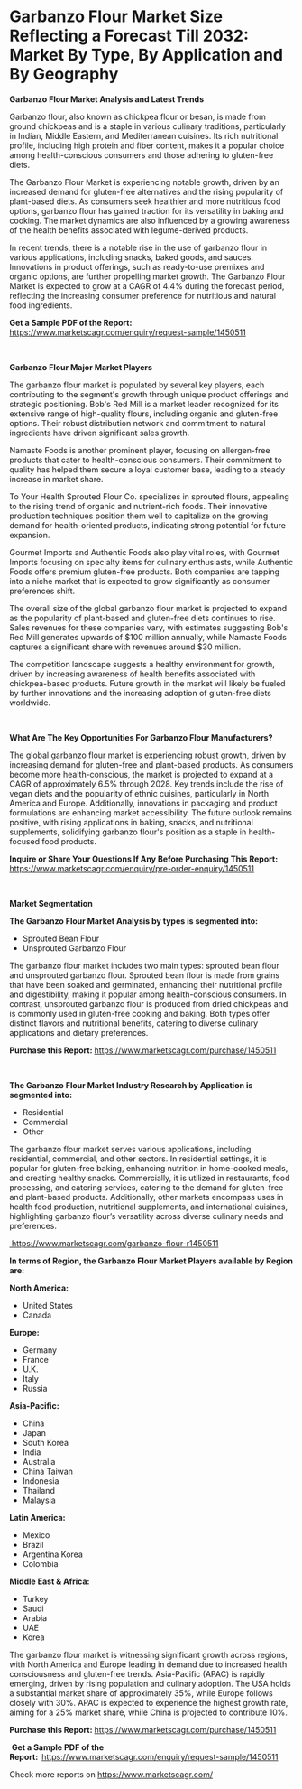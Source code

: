 <p><h1>Garbanzo Flour Market Size Reflecting a Forecast Till 2032: Market By Type, By Application and By Geography</h1></p><p><strong>Garbanzo Flour Market Analysis and Latest Trends</strong></p>
<p><p>Garbanzo flour, also known as chickpea flour or besan, is made from ground chickpeas and is a staple in various culinary traditions, particularly in Indian, Middle Eastern, and Mediterranean cuisines. Its rich nutritional profile, including high protein and fiber content, makes it a popular choice among health-conscious consumers and those adhering to gluten-free diets.</p><p>The Garbanzo Flour Market is experiencing notable growth, driven by an increased demand for gluten-free alternatives and the rising popularity of plant-based diets. As consumers seek healthier and more nutritious food options, garbanzo flour has gained traction for its versatility in baking and cooking. The market dynamics are also influenced by a growing awareness of the health benefits associated with legume-derived products.</p><p>In recent trends, there is a notable rise in the use of garbanzo flour in various applications, including snacks, baked goods, and sauces. Innovations in product offerings, such as ready-to-use premixes and organic options, are further propelling market growth. The Garbanzo Flour Market is expected to grow at a CAGR of 4.4% during the forecast period, reflecting the increasing consumer preference for nutritious and natural food ingredients.</p></p>
<p><strong>Get a Sample PDF of the Report:&nbsp;</strong> <a href="https://www.marketscagr.com/enquiry/request-sample/1450511?utm_campaign=1950&utm_medium=2&utm_source=Github&utm_content=ia&utm_term=07042025&utm_id=garbanzo-flour">https://www.marketscagr.com/enquiry/request-sample/1450511</a></p>
<p>&nbsp;</p>
<p><strong>Garbanzo Flour Major Market Players</strong></p>
<p><p>The garbanzo flour market is populated by several key players, each contributing to the segment's growth through unique product offerings and strategic positioning. Bob's Red Mill is a market leader recognized for its extensive range of high-quality flours, including organic and gluten-free options. Their robust distribution network and commitment to natural ingredients have driven significant sales growth.</p><p>Namaste Foods is another prominent player, focusing on allergen-free products that cater to health-conscious consumers. Their commitment to quality has helped them secure a loyal customer base, leading to a steady increase in market share.</p><p>To Your Health Sprouted Flour Co. specializes in sprouted flours, appealing to the rising trend of organic and nutrient-rich foods. Their innovative production techniques position them well to capitalize on the growing demand for health-oriented products, indicating strong potential for future expansion.</p><p>Gourmet Imports and Authentic Foods also play vital roles, with Gourmet Imports focusing on specialty items for culinary enthusiasts, while Authentic Foods offers premium gluten-free products. Both companies are tapping into a niche market that is expected to grow significantly as consumer preferences shift.</p><p>The overall size of the global garbanzo flour market is projected to expand as the popularity of plant-based and gluten-free diets continues to rise. Sales revenues for these companies vary, with estimates suggesting Bob's Red Mill generates upwards of $100 million annually, while Namaste Foods captures a significant share with revenues around $30 million.</p><p>The competition landscape suggests a healthy environment for growth, driven by increasing awareness of health benefits associated with chickpea-based products. Future growth in the market will likely be fueled by further innovations and the increasing adoption of gluten-free diets worldwide.</p></p>
<p>&nbsp;</p>
<p><strong>What Are The Key Opportunities For Garbanzo Flour Manufacturers?</strong></p>
<p><p>The global garbanzo flour market is experiencing robust growth, driven by increasing demand for gluten-free and plant-based products. As consumers become more health-conscious, the market is projected to expand at a CAGR of approximately 6.5% through 2028. Key trends include the rise of vegan diets and the popularity of ethnic cuisines, particularly in North America and Europe. Additionally, innovations in packaging and product formulations are enhancing market accessibility. The future outlook remains positive, with rising applications in baking, snacks, and nutritional supplements, solidifying garbanzo flour's position as a staple in health-focused food products.</p></p>
<p><strong>Inquire or Share Your Questions If Any Before Purchasing This Report:</strong> <a href="https://www.marketscagr.com/enquiry/pre-order-enquiry/1450511?utm_campaign=1950&utm_medium=2&utm_source=Github&utm_content=ia&utm_term=07042025&utm_id=garbanzo-flour">https://www.marketscagr.com/enquiry/pre-order-enquiry/1450511</a></p>
<p>&nbsp;</p>
<p><strong>Market Segmentation</strong></p>
<p><strong>The Garbanzo Flour Market Analysis by types is segmented into:</strong></p>
<p><ul><li>Sprouted Bean Flour</li><li>Unsprouted Garbanzo Flour</li></ul></p>
<p><p>The garbanzo flour market includes two main types: sprouted bean flour and unsprouted garbanzo flour. Sprouted bean flour is made from grains that have been soaked and germinated, enhancing their nutritional profile and digestibility, making it popular among health-conscious consumers. In contrast, unsprouted garbanzo flour is produced from dried chickpeas and is commonly used in gluten-free cooking and baking. Both types offer distinct flavors and nutritional benefits, catering to diverse culinary applications and dietary preferences.</p></p>
<p><strong>Purchase this Report:&nbsp;</strong><a href="https://www.marketscagr.com/purchase/1450511?utm_campaign=1950&utm_medium=2&utm_source=Github&utm_content=ia&utm_term=07042025&utm_id=garbanzo-flour">https://www.marketscagr.com/purchase/1450511</a></p>
<p>&nbsp;</p>
<p><strong>The Garbanzo Flour Market Industry Research by Application is segmented into:</strong></p>
<p><ul><li>Residential</li><li>Commercial</li><li>Other</li></ul></p>
<p><p>The garbanzo flour market serves various applications, including residential, commercial, and other sectors. In residential settings, it is popular for gluten-free baking, enhancing nutrition in home-cooked meals, and creating healthy snacks. Commercially, it is utilized in restaurants, food processing, and catering services, catering to the demand for gluten-free and plant-based products. Additionally, other markets encompass uses in health food production, nutritional supplements, and international cuisines, highlighting garbanzo flour’s versatility across diverse culinary needs and preferences.</p></p>
<p><a href="https://www.marketscagr.com/garbanzo-flour-r1450511?utm_campaign=1950&utm_medium=2&utm_source=Github&utm_content=ia&utm_term=07042025&utm_id=garbanzo-flour">&nbsp;https://www.marketscagr.com/garbanzo-flour-r1450511</a></p>
<p><strong>In terms of Region, the Garbanzo Flour Market Players available by Region are:</strong></p>
<p>
    <p> <strong> North America: </strong>
        <ul>
            <li>United States</li>
            <li>Canada</li>
        </ul>
        </p> 
    <p> <strong> Europe: </strong>
        <ul>
            <li>Germany</li>
            <li>France</li>
            <li>U.K.</li>
            <li>Italy</li>
            <li>Russia</li>
        </ul>
        </p> 
    <p> <strong> Asia-Pacific: </strong>
        <ul>
            <li>China</li>
            <li>Japan</li>
            <li>South Korea</li>
            <li>India</li>
            <li>Australia</li>
            <li>China Taiwan</li>
            <li>Indonesia</li>
            <li>Thailand</li>
            <li>Malaysia</li>
        </ul>
        </p> 
    <p> <strong> Latin America: </strong>
        <ul>
            <li>Mexico</li>
            <li>Brazil</li>
            <li>Argentina Korea</li>
            <li>Colombia</li>
        </ul>
        </p> 
    <p> <strong> Middle East & Africa: </strong>
        <ul>
            <li>Turkey</li>
            <li>Saudi</li>
            <li>Arabia</li>
            <li>UAE</li>
            <li>Korea</li>
        </ul>
    </p>
    </p>
<p><p>The garbanzo flour market is witnessing significant growth across regions, with North America and Europe leading in demand due to increased health consciousness and gluten-free trends. Asia-Pacific (APAC) is rapidly emerging, driven by rising population and culinary adoption. The USA holds a substantial market share of approximately 35%, while Europe follows closely with 30%. APAC is expected to experience the highest growth rate, aiming for a 25% market share, while China is projected to contribute 10%.</p></p>
<p><strong>Purchase this Report: </strong><a href="https://www.marketscagr.com/purchase/1450511?utm_campaign=1950&utm_medium=2&utm_source=Github&utm_content=ia&utm_term=07042025&utm_id=garbanzo-flour">https://www.marketscagr.com/purchase/1450511</a></p>
<p>&nbsp;<strong>Get a Sample PDF of the Report:&nbsp;&nbsp;</strong><a href="https://www.marketscagr.com/enquiry/request-sample/1450511?utm_campaign=1950&utm_medium=2&utm_source=Github&utm_content=ia&utm_term=07042025&utm_id=garbanzo-flour">https://www.marketscagr.com/enquiry/request-sample/1450511</a></p>
<p><strong></strong></p>
<p>Check more reports on <a href="https://www.marketscagr.com/?utm_campaign=1950&utm_medium=2&utm_source=Github&utm_content=ia&utm_term=07042025&utm_id=garbanzo-flour">https://www.marketscagr.com/</a></p>